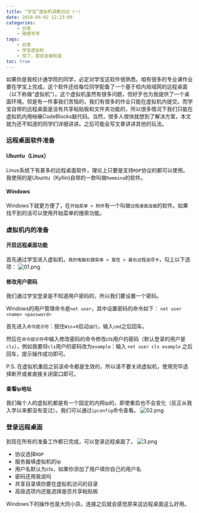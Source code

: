 ```yaml
---
title: “学宝”虚拟机调教日记（一）
date: 2018-04-02 12:23:09
categories: 
	- 日常
	- 随便写写
tags: 
	- 日常
	- 学宝虚拟机
	- 惊了，题目会被和谐
toc: true
---
```

如果你是我校计通学院的同学，必定对学宝这软件很熟悉。咱有很多的专业课作业要在学宝上完成。这个软件还给每位同学配备了一个基于校内局域网的远程桌面（以下称做“虚拟机”）。这个虚拟机虽然有很多问题，但好歹也为我提供了一个桌面环境。但是有一件事我们苦恼的，我们有很多的作业只能在虚拟机内提交。而学宝自带的远程桌面是没有共享粘贴板和文件夹功能的，所以很多情况下我们只能在虚拟机内用~~垃圾~~CodeBlocks敲代码。当然，很多人很快就想到了解决方案，本文就为还不知道的同学们详细讲讲。之后可能会写文章讲讲其他的玩法。<!-- more -->

### 远程桌面软件准备
#### Ubuntu（Linux）
Linux系统下有甚多的远程桌面软件，理论上只要是支持`RDP`协议的都可以使用。我使用的是Ubuntu（Kyllin)自带的一款叫做`Remmina`的软件。

#### Windows
Windows下就更方便了，在`开始菜单 > 附件`有一个叫做`远程桌面连接`的软件。如果找不到的话可以使用开始菜单的搜索功能。


### 虚拟机内的准备
#### 开启远程桌面功能
首先通过学宝进入虚拟机，`我的电脑右键菜单 > 属性 > 最右远程选项卡`，勾上以下选项：
![01.png](https://i.yusa.me/KWsyvxJgeLaA.png)


#### 修改用户密码
我们通过学宝登录是不知道用户密码的，所以我们要设置一个密码。

Windows的用户管理命令是`net user`，其中设置密码的命令如下：
`net user <name> <password>`

首先进入`命令提示符`：按住`Win`+`R`启动`运行`，输入`cmd`之后回车。

然后在`命令提示符`中输入修改密码的命令修改cls用户的密码（默认登录的用户是`cls`），例如我要将`cls`用户的密码改为`example`：输入
`net user cls example`
之后回车，提示操作成功即可。

P.S. 在虚拟机重启之前该命令都是生效的，所以请不要关闭虚拟机，使用完毕选择断开或者直接关闭窗口即可。

#### 查看ip地址
我们每个人的虚拟机都是有一个固定的内网ip的，即使重启也不会变化（反正从我入学以来都没有变过）。我们可以通过`ipconfig`命令查看。
![02.png](https://i.yusa.me/lWSlvEB68xrX.png)

### 登录远程桌面
到现在所有的准备工作都已完成，可以登录远程桌面了。
![3.png](https://i.yusa.me/rqILX2r87M84.png)
* 协议选择`RDP`
* 服务器填虚拟机的ip
* 用户名默认为cls，如果你添加了用户填你自己的用户名
* 密码还用我说吗
* 共享目录填你要在虚拟机访问的目录
* 高级选项内还能选择是否共享粘贴板

Windows下的操作也是大同小异。连接之后就会感觉原来这远程桌面这么好用。